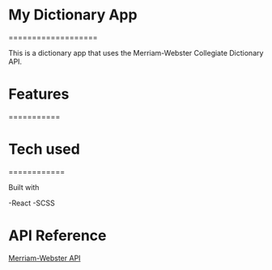 # My Dictionary App 
===================

This is a dictionary app that uses the Merriam-Webster Collegiate Dictionary API. 

# Features
===========

# Tech used
============


Built with 


-React
-SCSS

# API Reference

[Merriam-Webster API](https://dictionaryapi.com/products/json#sec-2.meta)